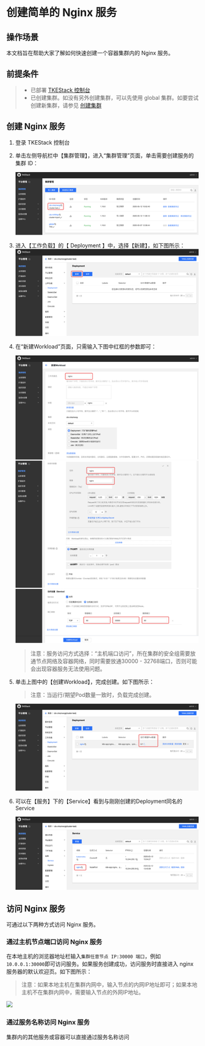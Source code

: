 # 创建简单的 Nginx 服务

## 操作场景

本文档旨在帮助大家了解如何快速创建一个容器集群内的 Nginx 服务。

## 前提条件
>- 已部署 [TKEStack 控制台](../../installation/installation-procedures.md)
>-  已创建集群。如没有另外创建集群，可以先使用 global 集群。如要尝试创建新集群，请参见 [创建集群](../../products/platform/cluster.md)

## 创建 Nginx 服务

1. 登录 TKEStack 控制台 

2. 单击左侧导航栏中【集群管理】，进入“集群管理”页面，单击需要创建服务的集群 ID：

   ![](../../../../images/nginx-0.png)

3. 进入【工作负载】的【 Deployment 】中，选择【新建】，如下图所示：
    ![](../../../../images/nginx-1.png)

4. 在“新建Workload”页面，只需输入下图中红框的参数即可：

   ![](../../../../images/nginx-2.png)![](../../../../images/nginx-3.png)![](../../../../images/nginx-4.png)

   >  注意：服务访问方式选择：“主机端口访问”，所在集群的安全组需要放通节点网络及容器网络，同时需要放通30000 - 32768端口，否则可能会出现容器服务无法使用问题。

5. 单击上图中的【创建Workload】，完成创建。如下图所示：

   > 注意：当运行/期望Pod数量一致时，负载完成创建。

   ![](../../../../images/nginx-5.png)

6. 可以在【服务】下的【Service】看到与刚刚创建的Deployment同名的Service

   ![](../../../../images/nginx-6.png)


## 访问 Nginx 服务

可通过以下两种方式访问 Nginx 服务。

### 通过主机节点端口访问 Nginx 服务

在本地主机的浏览器地址栏输入`集群任意节点 IP:30000 端口`，例如`10.0.0.1:30000`即可访问服务。如果服务创建成功，访问服务时直接进入 nginx 服务器的默认欢迎页。如下图所示：

> 注意：如果本地主机在集群内网中，输入节点的内网IP地址即可；如果本地主机不在集群内网中，需要输入节点的外网IP地址。

![](https://main.qcloudimg.com/raw/37246241fe0abd1d3796c080b1661217.png)

### 通过服务名称访问 Nginx 服务

集群内的其他服务或容器可以直接通过服务名称访问